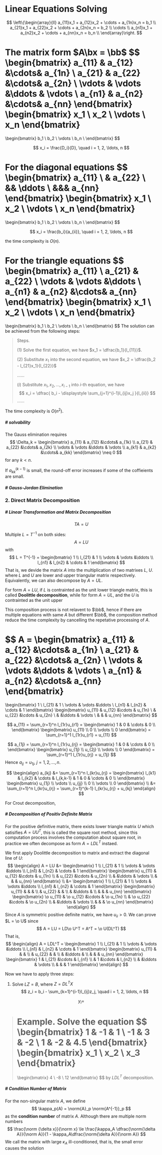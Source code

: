 # Linear Equations Solving

$$
\newcommand{\norm}[1]{\left\lVert#1\right\rVert}
\newcommand{\b}{\boldsymbol}
\newcommand{\bx}{\b x}
\newcommand{\by}{\b y}
\newcommand{\bb}{\b b}
\newcommand{\pp}[2]{\frac{\partial #1}{\partial #2}}
\newcommand{\o}{\overline}
$$

$$
\left\{\begin{array}{ll}
a_{11}x_1 + a_{12}x_2 + \cdots + a_{1n}x_n = b_1  \\
a_{21}x_1 + a_{22}x_2 + \cdots + a_{2n}x_n = b_2  \\
\cdots \\
a_{n1}x_1 + a_{n2}x_2 + \cdots + a_{nn}x_n = b_n  \\
\end{array}\right.
$$

The matrix form $A\bx = \bb$
$$
\begin{bmatrix}
a_{11} & a_{12} &\cdots& a_{1n}  \\
a_{21} & a_{22} &\cdots& a_{2n}  \\
\vdots & \vdots &\ddots & \vdots \\
a_{n1} & a_{n2} &\cdots& a_{nn}
\end{bmatrix}
\begin{bmatrix}
x_1 \\
x_2 \\
\vdots \\
x_n
\end{bmatrix}
=
\begin{bmatrix}
b_1 \\
b_2 \\
\vdots \\
b_n \\
\end{bmatrix}
$$

$$
x_i = \frac{D_i}{D}, \quad i = 1, 2, \ldots, n
$$



For the diagonal equations
$$
\begin{bmatrix}
a_{11}    \\
& a_{22}  \\
&& \ddots \\
&&& a_{nn}
\end{bmatrix}
\begin{bmatrix}
x_1 \\
x_2 \\
\vdots \\
x_n
\end{bmatrix}
=
\begin{bmatrix}
b_1 \\
b_2 \\
\vdots \\
b_n \\
\end{bmatrix}
$$

$$
x_i = \frac{b_i}{a_{ii}}, \quad i = 1, 2, \ldots, n
$$

the time complexity is $O(n)$.

For the triangle equations
$$
\begin{bmatrix}
a_{11} \\
a_{21} & a_{22}  \\
\vdots & \vdots &\ddots \\
a_{n1} & a_{n2} &\cdots& a_{nn}
\end{bmatrix}
\begin{bmatrix}
x_1 \\
x_2 \\
\vdots \\
x_n
\end{bmatrix}
=
\begin{bmatrix}
b_1 \\
b_2 \\
\vdots \\
b_n \\
\end{bmatrix}
$$
The solution can be achieved from the following steps:

> Steps.
>
> (1) Solve the first equation, we have $x_1 = \dfrac{b_1}{l_{11}}$.
>
> (2) Substitute $x_1$ into the second equation, we have $x_2 = \dfrac{b_2 - l_{21}x_1}{l_{22}}$
>
> ......
>
> ($i$) Substitute $x_1, x_2, \ldots, x_{i-1}$ into $i$-th equation, we have
> $$
> x_i = \dfrac{ b_i - \displaystyle \sum_{j=1}^{i-1}l_{ij}x_j }{l_{ii}}
> $$
> ......



The time complexity is $O(n^2)$.



##### # solvability

The Gauss elimination requires
$$
\Delta_k =
\begin{bmatrix}
a_{11} & a_{12} &\cdots& a_{1k}  \\
a_{21} & a_{22} &\cdots& a_{2k}  \\
\vdots & \vdots &\ddots & \vdots \\
a_{k1} & a_{k2} &\cdots& a_{kk}
\end{bmatrix}
\neq 0
$$
for any $k<n$.

If $a_{kk}^{(k-1)}$ is small, the round-off error increases if some of the coffieients are small. 





##### # Gauss-Jordan Elimination









### 2. Direct Matrix Decomposition

##### # Linear Transformation and Matrix Decomposition

$$
TA = U
$$

Multiple $L = T^{-1}$ on both sides:
$$
A = LU
$$
with
$$
L = T^{-1} =
\begin{bmatrix}
1 \\
l_{21} & 1  \\
\vdots & \vdots &\ddots \\
l_{n1} & l_{n2} & \cdots & 1
\end{bmatrix}
$$
That is, we devide the matrix $A$ into the multiplication of two matrixes $L$, $U$. where $L$ and $U$ are lower and upper triangular matrix respectively. Equivalently, we can also decompose by $A=UL$.

For form $A=LU$, if $L$ is contrainted as the unit lower triangle matrix, this is called **Doolittle decomposition**, while for form $A = UL$, and the $U$ is contrainted as the unit upper

This composition process is not relavent to $\bb$, hence if there are multiple equations with same $A$ but different $\bb$, the composition method reduce the time complexity by cancelling the repetative processing of $A$.


$$
A = \begin{bmatrix}
a_{11} & a_{12} &\cdots& a_{1n}  \\
a_{21} & a_{22} &\cdots& a_{2n}  \\
\vdots & \vdots &\ddots & \vdots \\
a_{n1} & a_{n2} &\cdots& a_{nn}
\end{bmatrix}
=
\begin{bmatrix}
1 \\
l_{21} & 1  \\
\vdots & \vdots &\ddots \\
l_{n1} & l_{n2} & \cdots & 1
\end{bmatrix}
\begin{bmatrix}
u_{11} & u_{12} &\cdots & u_{1n}  \\
       & u_{22} &\cdots & u_{2n}  \\
	   &        &\ddots & \vdots \\
       &        &       & u_{nn}
\end{bmatrix}
$$

$$
a_{11} = \sum_{r=1}^n l_{1r}u_{r1} =
\begin{bmatrix}
1 & 0 & \cdots & 0 \\
\end{bmatrix}
\begin{bmatrix}
u_{11} \\
0 \\
\vdots \\
0
\end{bmatrix}
= \sum_{r=1}^1 l_{1r}u_{r1} = u_{11}
$$

$$
a_{1j} = \sum_{r=1}^n l_{1r}u_{rj} =
\begin{bmatrix}
1 & 0 & \cdots & 0 \\
\end{bmatrix}
\begin{bmatrix}
u_{1j} \\
u_{2j} \\
\vdots \\
0
\end{bmatrix}
= \sum_{r=1}^1 l_{1r}u_{rj} = u_{1j}
$$
Hence $a_{ij} = u_{1j}$, $j=1,2, \dots, n$.


$$
\begin{align}
a_{kj}
&= \sum_{r=1}^n l_{kr}u_{rj} =
\begin{bmatrix}
l_{k1} & l_{k2} & \cdots & l_{k,k-1} & 1 & 0 & \cdots & 0 \\
\end{bmatrix}
\begin{bmatrix}
u_{1j} \\
\vdots \\
u_{jj} \\
0 \\
\vdots \\
0
\end{bmatrix} \\
&= \sum_{r=1}^n l_{kr}u_{rj}
= \sum_{r=1}^{k-1} l_{kr}u_{rj} + u_{kj}
\end{align}
$$




For Crout decomposition,







##### # Decomposition of Positiv Definite Matrix

For the positive definitive matrix, there exists lower triangle matrix $U$ which satisifies $A = UU^T$, this is called the square root method, since this computation process involves the computation about square root, in practice we often decompose as form $A = LDL^T$ instaed.



We first apply Doolittle decomposition to matrix and extract the diagonal line of $U$:
$$
\begin{align}
A = LU
&= \begin{bmatrix}
1 \\
l_{21} & 1  \\
\vdots & \vdots &\ddots \\
l_{n1} & l_{n2} & \cdots & 1
\end{bmatrix}
\begin{bmatrix}
u_{11} & u_{12} &\cdots & u_{1n}  \\
       & u_{22} &\cdots & u_{2n}  \\
	   &        &\ddots & \vdots \\
       &        &       & u_{nn}
\end{bmatrix} \\
&=
\begin{bmatrix}
1 \\
l_{21} & 1  \\
\vdots & \vdots &\ddots \\
l_{n1} & l_{n2} & \cdots & 1
\end{bmatrix}
\begin{bmatrix}
u_{11} & 		&  		&  \\
       & u_{22} &		& \\
	   &        &\ddots & \\
       &        &       & u_{nn}
\end{bmatrix}
\begin{bmatrix}
\o u_{11} & \o u_{12} &\cdots & \o u_{1n}  \\
       & \o u_{22} &\cdots & \o u_{2n}  \\
	   &        &\ddots & \vdots \\
       &        &       & \o u_{nn}
\end{bmatrix}
\end{align}
$$
 Since $A$ is symmetric positive definite matrix, we have $u_{ii}>0$. We can prove $L = \o U$ since
$$
A = LU = LD\o U^T = A^T = \o U(DL^T)
$$
That is, 
$$
\begin{align}
A = LDL^T
= \begin{bmatrix}
1 \\
l_{21} & 1  \\
\vdots & \vdots &\ddots \\
l_{n1} & l_{n2} & \cdots & 1
\end{bmatrix}
\begin{bmatrix}
u_{11} & 		&  		&  \\
       & u_{22} &		& \\
	   &        &\ddots & \\
       &        &       & u_{nn}
\end{bmatrix}
\begin{bmatrix}
1 	   & l_{21} &\cdots & l_{n1}  \\
       & 1 		&\cdots & l_{n2}  \\
	   &        &\ddots & \vdots \\
       &        &       & 1
\end{bmatrix}
\end{align}
$$

Now we have to apply three steps:

1) Solve $LZ = B$, where $Z = DL^TX$
$$
z_i = b_i - \sum_{k=1}^{i-1}l_{ij}z_j, \quad i = 1, 2, \ldots, n
$$

$$
y_i = 
$$



> **Example**. Solve the equation
> $$
> \begin{bmatrix}
> 1 & -1 & 1 \\
> -1 & 3 & -2 \\
> 1 & -2 & 4.5
> \end{bmatrix}
> \begin{bmatrix}
> x_1 \\
> x_2 \\
> x_3
> \end{bmatrix}
> =
> \begin{bmatrix}
> 4 \\
> -8 \\
> 12
> \end{bmatrix}
> $$
> by $LDL^T$ decomposition.
>
> 



##### # Condition Number of Matrix

For the non-singular matrix $A$, we define
$$
\kappa_p(A) = \norm{A}_p \norm{A^{-1}}_p
$$
as the **condition number** of matrix $A$. Although there are multiple norm numbers 
$$
\frac{\norm {\delta x}}{\norm x} \le \frac{\kappa_A \dfrac{\norm{\delta A}}{\norm A}}{1 - \kappa_A\dfrac{\norm{\delta A}}{\norm A}}
$$
We call the matrix with large $\kappa_A$ ill-conditioned, that is, the small error causes the solution 








